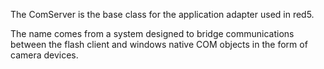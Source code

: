 The ComServer is the base class for the application adapter used in red5.

The name comes from a system designed to bridge communications between the flash client and windows native COM objects in the form of camera devices.